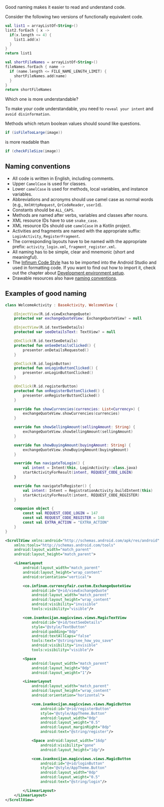 Good naming makes it easier to read and understand code.

Consider the following two versions of functionally equivalent code.

```kotlin
val list1 = arrayListOf<String>()
list2.forEach { x ->
  if(x.length <= 4) {
    list1.add(x)
  }
}
return list1
```

```kotlin
val shortFileNames = arrayListOf<String>()
fileNames.forEach { name ->
  if (name.length <= FILE_NAME_LENGTH_LIMIT) {
    shortFileNames.add(name)
  }
}
return shortFileNames
```

Which one is more understandable?

To make your code understandable, you need to `reveal your intent` and `avoid disinformation`.

Methods which return boolean values should sound like questions.

```java
if (isFileTooLarge(image))
```

is more readable than

```java
if (checkFileSize(image))
```

## Naming conventions

* All code is written in English, including comments.
* Upper `CamelCase` is used for classes.
* Lower `camelCase` is used for methods, local variables, and instance variables.
* Abbreviations and acronyms should use camel case as normal words (e.g., `XmlHttpRequest`, `QrCodeReader`, `userId`).
* Constants should be `ALL_CAPS`.
* Methods are named after verbs, variables and classes after nouns.
* XML resource IDs have to use `snake_case`.
* XML resource IDs should use `camelCase` in a Kotlin project.
* Activities and fragments are named with the appropriate suffix: `LoginActivity`, `RegisterFragment`.
* The corresponding layouts have to be named with the appropriate prefix: `activity_login.xml`, `fragment_register.xml`.
* All naming has to be simple, clear and mnemonic (short and meaningful).
* The [Infinum Code Style](https://github.com/infinum/android-handbook/blob/main/files/InfinumCodeStyle.xml) has to be imported into the Android Studio and used in formatting code. If you want to find out how to import it, check out the chapter about [Development environment setup](/books/android/onboarding/development-environment-setup).
* Drawable resources also have [naming conventions](http://petrnohejl.github.io/Android-Cheatsheet-For-Graphic-Designers/#naming-conventions).

## Examples of good naming

```kotlin
class WelcomeActivity : BaseActivity, WelcomeView {

    @InjectView(R.id.viewExchangeQuote)
    protected var exchangeQuoteView: ExchangeQuoteView? = null

    @InjectView(R.id.textSeeDetails)
    protected var seeDetailsText: TextView? = null

    @OnClick(R.id.textSeeDetails)
    protected fun onSeeDetailsClicked() {
        presenter.onDetailsRequested()
    }

    @OnClick(R.id.loginButton)
    protected fun onLoginButtonClicked() {
        presenter.onLoginButtonClicked()
    }

    @OnClick(R.id.registerButton)
    protected fun onRegisterButtonClicked() {
        presenter.onRegisterButtonClicked()
    }

    override fun showCurrencies(currencies: List<Currency>) {
        exchangeQuoteView.showCurrencies(currencies)
    }

    override fun showSellingAmount(sellingAmount: String) {
        exchangeQuoteView.showSellingAmount(sellingAmount)
    }

    override fun showBuyingAmount(buyingAmount: String) {
        exchangeQuoteView.showBuyingAmount(buyingAmount)
    }

    override fun navigateToLogin() {
        val intent = Intent(this, LoginActivity::class.java)
        startActivityForResult(intent, REQUEST_CODE_LOGIN)
    }

    override fun navigateToRegister() {
        val intent: Intent = RegistrationActivity.buildIntent(this)
        startActivityForResult(intent, REQUEST_CODE_REGISTER)
    }

    companion object {
        const val REQUEST_CODE_LOGIN = 147
        const val REQUEST_CODE_REGISTER = 148
        const val EXTRA_ACTION = "EXTRA_ACTION"
    }
}
```

```xml
<ScrollView xmlns:android="http://schemas.android.com/apk/res/android"
    xmlns:tools="http://schemas.android.com/tools"
    android:layout_width="match_parent"
    android:layout_height="match_parent">

    <LinearLayout
        android:layout_width="match_parent"
        android:layout_height="wrap_content"
        android:orientation="vertical">

        <co.infinum.currencyfair.custom.ExchangeQuoteView
            android:id="@+id/viewExchangeQuote"
            android:layout_width="match_parent"
            android:layout_height="wrap_content"
            android:visibility="invisible"
            tools:visibility="visible"/>

        <com.ivankocijan.magicviews.views.MagicTextView
            android:id="@+id/textSeeDetails"
            style="@style/TextButton"
            android:padding="8dp"
            android:textAllCaps="false"
            tools:text="@string/see_how_you_save"
            android:visibility="invisible"
            tools:visibility="visible"/>

        <Space
            android:layout_width="match_parent"
            android:layout_height="0dp"
            android:layout_weight="1"/>

        <LinearLayout
            android:layout_width="match_parent"
            android:layout_height="wrap_content"
            android:orientation="horizontal">

            <com.ivankocijan.magicviews.views.MagicButton
                android:id="@+id/registerButton"
                style="@style/AppTheme.Button"
                android:layout_width="0dp"
                android:layout_weight="0.5"
                android:layout_marginRight="8dp"
                android:text="@string/register"/>

            <Space android:layout_width="16dp"
                android:visibility="gone"
                android:layout_height="1dp"/>

            <com.ivankocijan.magicviews.views.MagicButton
                android:id="@+id/loginButton"
                style="@style/AppTheme.Button"
                android:layout_width="0dp"
                android:layout_weight="0.5"
                android:text="@string/login"/>

        </LinearLayout>
    </LinearLayout>
</ScrollView>
```

